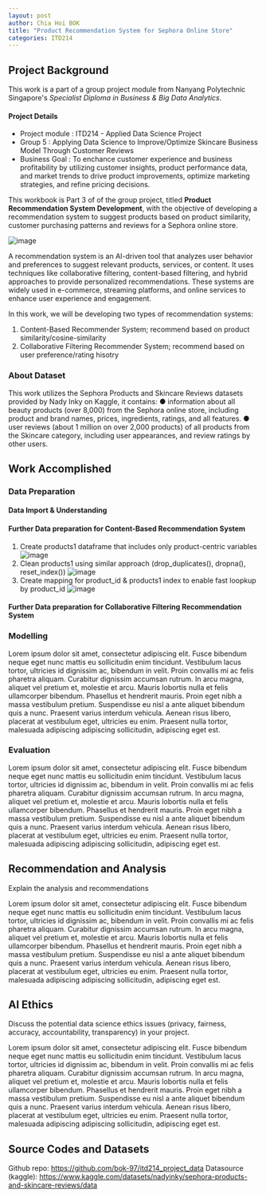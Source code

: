 ```yaml
---
layout: post
author: Chia Hoi BOK
title: "Product Recommendation System for Sephora Online Store"
categories: ITD214
---
```

## Project Background
This work is a part of a group project module from Nanyang Polytechnic Singapore's *Specialist Diploma in Business & Big Data Analytics*.

#### Project Details
- Project module  : ITD214 - Applied Data Science Project
- Group 5         : Applying Data Science to Improve/Optimize Skincare Business Model Through Customer Reviews
- Business Goal   : To enchance customer experience and business profitability by utilizing customer insights, product performance data, and market trends to drive product improvements, optimize marketing 
strategies, and refine pricing decisions.

This workbook is Part 3 of of the group project, titled **Product Recommendation System Development**, with the objective of developing a recommendation system to suggest products based on product similarity, customer purchasing patterns and reviews for a Sephora online store.

![image](https://github.com/user-attachments/assets/b09ad82b-ccdc-4bb6-8f97-c261de77efb9)

A recommendation system is an AI-driven tool that analyzes user behavior and preferences to suggest relevant products, services, or content. It uses techniques like collaborative filtering, content-based filtering, and hybrid approaches to provide personalized recommendations. These systems are widely used in e-commerce, streaming platforms, and online services to enhance user experience and engagement.

In this work, we will be developing two types of recommendation systems:
1. Content-Based Recommender System; recommend based on product similarity/cosine-similarity
2. Collaborative Filtering Recommender System; recommend based on user preference/rating hisotry

### About Dataset
This work utilizes the Sephora Products and Skincare Reviews datasets provided by Nady Inky on Kaggle, it contains:
● information about all beauty products (over 8,000) from the Sephora online store, including product and brand names, prices, ingredients, ratings, and all features.
 ● user reviews (about 1 million on over 2,000 products) of all products from the Skincare category, including user appearances, and review ratings by other users.

## Work Accomplished

### Data Preparation
#### Data Import & Understanding


#### Further Data preparation for Content-Based Recommendation System
1. Create products1 dataframe that includes only product-centric variables
![image](https://github.com/user-attachments/assets/2f3a4001-bda0-4ebf-ab94-d6ff1cdee493)
2. Clean products1 using similar approach (drop_duplicates(), dropna(), reset_index())
![image](https://github.com/user-attachments/assets/f7aa7751-8c26-44bf-8d96-3571e12881e2)
3. Create mapping for product_id  & products1 index to enable fast loopkup by product_id
![image](https://github.com/user-attachments/assets/910aeb3b-4fbe-4bc1-a608-417e340f8657)


#### Further Data preparation for Collaborative Filtering Recommendation System



### Modelling
Lorem ipsum dolor sit amet, consectetur adipiscing elit. Fusce bibendum neque eget nunc mattis eu sollicitudin enim tincidunt. Vestibulum lacus tortor, ultricies id dignissim ac, bibendum in velit. Proin convallis mi ac felis pharetra aliquam. Curabitur dignissim accumsan rutrum. In arcu magna, aliquet vel pretium et, molestie et arcu. Mauris lobortis nulla et felis ullamcorper bibendum. Phasellus et hendrerit mauris. Proin eget nibh a massa vestibulum pretium. Suspendisse eu nisl a ante aliquet bibendum quis a nunc. Praesent varius interdum vehicula. Aenean risus libero, placerat at vestibulum eget, ultricies eu enim. Praesent nulla tortor, malesuada adipiscing adipiscing sollicitudin, adipiscing eget est.

### Evaluation
Lorem ipsum dolor sit amet, consectetur adipiscing elit. Fusce bibendum neque eget nunc mattis eu sollicitudin enim tincidunt. Vestibulum lacus tortor, ultricies id dignissim ac, bibendum in velit. Proin convallis mi ac felis pharetra aliquam. Curabitur dignissim accumsan rutrum. In arcu magna, aliquet vel pretium et, molestie et arcu. Mauris lobortis nulla et felis ullamcorper bibendum. Phasellus et hendrerit mauris. Proin eget nibh a massa vestibulum pretium. Suspendisse eu nisl a ante aliquet bibendum quis a nunc. Praesent varius interdum vehicula. Aenean risus libero, placerat at vestibulum eget, ultricies eu enim. Praesent nulla tortor, malesuada adipiscing adipiscing sollicitudin, adipiscing eget est.

## Recommendation and Analysis
Explain the analysis and recommendations

Lorem ipsum dolor sit amet, consectetur adipiscing elit. Fusce bibendum neque eget nunc mattis eu sollicitudin enim tincidunt. Vestibulum lacus tortor, ultricies id dignissim ac, bibendum in velit. Proin convallis mi ac felis pharetra aliquam. Curabitur dignissim accumsan rutrum. In arcu magna, aliquet vel pretium et, molestie et arcu. Mauris lobortis nulla et felis ullamcorper bibendum. Phasellus et hendrerit mauris. Proin eget nibh a massa vestibulum pretium. Suspendisse eu nisl a ante aliquet bibendum quis a nunc. Praesent varius interdum vehicula. Aenean risus libero, placerat at vestibulum eget, ultricies eu enim. Praesent nulla tortor, malesuada adipiscing adipiscing sollicitudin, adipiscing eget est.

## AI Ethics
Discuss the potential data science ethics issues (privacy, fairness, accuracy, accountability, transparency) in your project. 

Lorem ipsum dolor sit amet, consectetur adipiscing elit. Fusce bibendum neque eget nunc mattis eu sollicitudin enim tincidunt. Vestibulum lacus tortor, ultricies id dignissim ac, bibendum in velit. Proin convallis mi ac felis pharetra aliquam. Curabitur dignissim accumsan rutrum. In arcu magna, aliquet vel pretium et, molestie et arcu. Mauris lobortis nulla et felis ullamcorper bibendum. Phasellus et hendrerit mauris. Proin eget nibh a massa vestibulum pretium. Suspendisse eu nisl a ante aliquet bibendum quis a nunc. Praesent varius interdum vehicula. Aenean risus libero, placerat at vestibulum eget, ultricies eu enim. Praesent nulla tortor, malesuada adipiscing adipiscing sollicitudin, adipiscing eget est.

## Source Codes and Datasets
Github repo: https://github.com/bok-97/itd214_project_data
Datasource (kaggle): https://www.kaggle.com/datasets/nadyinky/sephora-products-and-skincare-reviews/data
